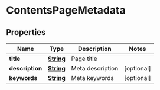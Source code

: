 
# ContentsPageMetadata

## Properties
Name | Type | Description | Notes
------------ | ------------- | ------------- | -------------
**title** | [**String**](String.md) | Page title | 
**description** | [**String**](String.md) | Meta description |  [optional]
**keywords** | [**String**](String.md) | Meta keywords |  [optional]



